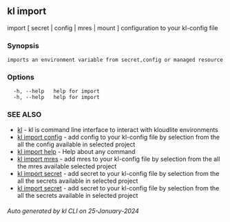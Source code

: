 ## kl import

import [ secret | config | mres | mount ] configuration to your kl-config file

### Synopsis

```
imports an environment variable from secret,config or managed resource
```

### Options

```
  -h, --help   help for import
  -h, --help   help for import
```

### SEE ALSO

* [kl](kl.md)  - kl is command line interface to interact with kloudlite environments
* [kl import config](kl_import_config.md)  - add config to your kl-config file by selection from the all the config available in selected project
* [kl import help](kl_import_help.md)  - Help about any command
* [kl import mres](kl_import_mres.md)  - add mres to your kl-config file by selection from the all the mres available selected project
* [kl import secret](kl_import_secret.md)  - add secret to your kl-config file by selection from the all the secrets available in selected project
* [kl import secret](kl_import_secret.md)  - add secret to your kl-config file by selection from the all the secrets available in selected project

###### Auto generated by kl CLI on 25-January-2024
